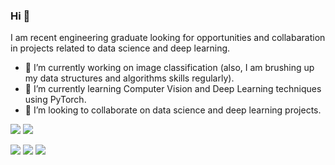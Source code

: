 ### Hi 👋
I am recent engineering graduate looking for opportunities and collabaration in projects related to data science and deep learning.
- 🔭 I’m currently working on image classification (also, I am brushing up my data structures and algorithms skills regularly).
- 🌱 I’m currently learning Computer Vision and Deep Learning techniques using PyTorch.
- 🤝 I’m looking to collaborate on data science and deep learning projects. 

<img src="https://github-readme-stats.vercel.app/api?username=DiasSergio" >
<img src="https://github-readme-stats.vercel.app/api/top-langs/?username=DiasSergio" >


 [<img src="https://img.shields.io/badge/linkedin-%230077B5.svg?&style=for-the-badge&logo=linkedin&logoColor=white" >](https://www.linkedin.com/in/s%C3%A9rgio-pereira-dias-790557161/) 
 [<img src = "https://img.shields.io/badge/instagram-%23E4405F.svg?&style=for-the-badge&logo=instagram&logoColor=white">](https://www.instagram.com/sergiopdias/)
 [<img src = "https://img.shields.io/badge/facebook-%231877F2.svg?&style=for-the-badge&logo=facebook&logoColor=white">](https://www.facebook.com/sergio.pereiradias)

